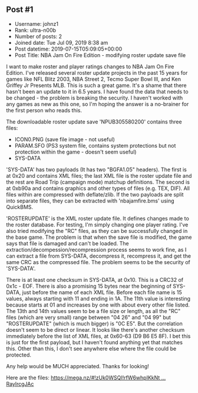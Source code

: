 ## Post #1
- Username: johnz1
- Rank: ultra-n00b
- Number of posts: 2
- Joined date: Tue Jul 09, 2019 8:38 am
- Post datetime: 2019-07-15T05:09:05+00:00
- Post Title: NBA Jam On Fire Edition - modifying roster update save file

I want to make roster and player ratings changes to NBA Jam On Fire Edition. I've released several roster update projects in the past 15 years for games like NFL Blitz 2003, NBA Street 2, Tecmo Super Bowl III, and Ken Griffey Jr Presents MLB. This is such a great game. It's a shame that there hasn't been an update to it in 6.5 years. I have found the data that needs to be changed - the problem is breaking the security. I haven't worked with any games as new as this one, so I'm hoping the answer is a no-brainer for the first person who reads this.

The downloadable roster update save 'NPUB305580200' contains three files:

- ICON0.PNG (save file image - not useful)
- PARAM.SFO (PS3 system file, contains system protections but not protection within the game - doesn't seem useful)
- SYS-DATA

'SYS-DATA' has two payloads (It has two "BGFA1.05" headers). The first is at 0x20 and contains XML files; the last XML file is the roster update file and the rest are Road Trip (campaign mode) matchup definitions. The second is at 0xb90a and contains graphics and other types of files (e.g. TEX, DIF). All files within are compressed with deflate/zlib. If the two payloads are split into separate files, they can be extracted with 'nbajamfire.bms' using QuickBMS.

'ROSTERUPDATE' is the XML roster update file. It defines changes made to the roster database. For testing, I'm simply changing one player rating. I've also tried modifying the "RC" files, as they can be successfully changed in the base game. The problem is that when the save file is modified, the game says that file is damaged and can't be loaded. The extraction/decompession/recompression process seems to work fine, as I can extract a file from SYS-DATA, decompress it, recompress it, and get the same CRC as the compressed file. The problem seems to be the security of 'SYS-DATA'.

There is at least one checksum in SYS-DATA, at 0x10. This is a CRC32 of 0x1c - EOF. There is also a promising 15 bytes near the beginning of SYS-DATA, just before the name of each XML file. Before each file name is 15 values, always starting with 11 and ending in 1A. The 11th value is interesting because starts at 01 and increases by one with about every other file listed. The 13th and 14th values seem to be a file size or length, as all the "RC" files (which are very small) range between "04 26" and "04 99" but "ROSTERUPDATE" (which is much bigger) is "0C E5". But the correlation doesn't seem to be direct or linear. It looks like there's another checksum immediately before the list of XML files, at 0x60-63 (D9 B6 E5 8F). I bet this is just for the first payload, but I haven't found anything yet that matches this. Other than this, I don't see anywhere else where the file could be protected.

Any help would be MUCH appreciated. Thanks for looking!


Here are the files: [https://mega.nz/#!zUk0WSQI!rfW6whpIKkNt ... RaylrcgJAc](https://mega.nz/#!zUk0WSQI!rfW6whpIKkNt2dwfzpotj4O8rQcaRk5W5RaylrcgJAc)
